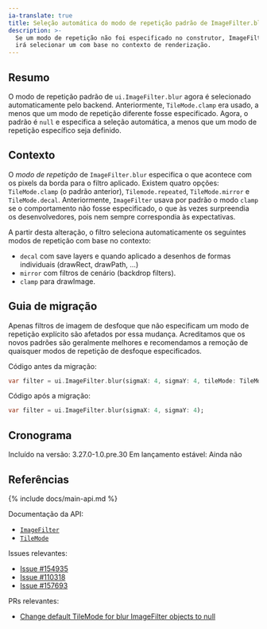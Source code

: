 ```yaml
---
ia-translate: true
title: Seleção automática do modo de repetição padrão de ImageFilter.blur.
description: >-
  Se um modo de repetição não foi especificado no construtor, ImageFilter.blur
  irá selecionar um com base no contexto de renderização.
---
```


## Resumo

  O modo de repetição padrão de `ui.ImageFilter.blur` agora é selecionado
  automaticamente pelo backend. Anteriormente, `TileMode.clamp` era usado, a
  menos que um modo de repetição diferente fosse especificado. Agora, o padrão é
  `null` e especifica a seleção automática, a menos que um modo de repetição
  específico seja definido.

## Contexto

  O _modo de repetição_ de `ImageFilter.blur` especifica o que acontece com os
  pixels da borda para o filtro aplicado. Existem quatro opções:
  `TileMode.clamp` (o padrão anterior), `Tilemode.repeated`, `TileMode.mirror` e
  `TileMode.decal`. Anteriormente, `ImageFilter` usava por padrão o modo
  `clamp` se o comportamento não fosse especificado, o que às vezes
  surpreendia os desenvolvedores, pois nem sempre correspondia às expectativas.

  A partir desta alteração, o filtro seleciona automaticamente os seguintes
  modos de repetição com base no contexto:

  * `decal` com save layers e quando aplicado a desenhos de formas
            individuais (drawRect, drawPath, ...)
  * `mirror` com filtros de cenário (backdrop filters).
  * `clamp` para drawImage.

## Guia de migração

  Apenas filtros de imagem de desfoque que não especificam um modo de repetição
  explícito são afetados por essa mudança. Acreditamos que os novos padrões
  são geralmente melhores e recomendamos a remoção de quaisquer modos de
  repetição de desfoque especificados.

Código antes da migração:

```dart
var filter = ui.ImageFilter.blur(sigmaX: 4, sigmaY: 4, tileMode: TileMode.decal);
```

Código após a migração:

```dart
var filter = ui.ImageFilter.blur(sigmaX: 4, sigmaY: 4);
```

## Cronograma

Incluído na versão: 3.27.0-1.0.pre.30
Em lançamento estável: Ainda não

## Referências

{% include docs/main-api.md %}

Documentação da API:

* [`ImageFilter`][]
* [`TileMode`][]

Issues relevantes:

* [Issue #154935][]
* [Issue #110318][]
* [Issue #157693][]

PRs relevantes:

* [Change default TileMode for blur ImageFilter objects to null][]


[`ImageFilter`]: https://api.flutter.dev/flutter/dart-ui/ImageFilter-class.html
[`ImageFilter.blur`]: https://api.flutter.dev/flutter/dart-ui/ImageFilter/ImageFilter.blur.html
[`TileMode`]: https://api.flutter.dev/flutter/dart-ui/TileMode.html
[Issue #154935]: https://github.com/flutter/flutter/issues/154935
[Issue #110318]: https://github.com/flutter/flutter/issues/110318
[Issue #157693]: https://github.com/flutter/flutter/issues/157693
[Change default TileMode for blur ImageFilter objects to null]: https://github.com/flutter/engine/pull/55552
